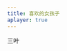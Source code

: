 ```yaml
---
title: 喜欢的女孩子
aplayer: true
---
```


三叶
<meting-js
 id="1496089152"
 server="netease"
 type="song"
 theme="#C20C0C">
</meting-js>